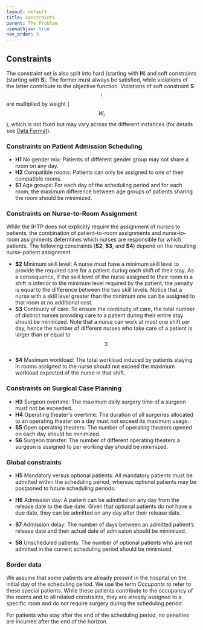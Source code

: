 ```yaml
---
layout: default
title: Constraints
parent: The Problem
usemathjax: true
nav_order: 3
---
```


<!-- TODO: Correct citations, streamline description of the problem -->

## Constraints

The constraint set is also split into hard (starting with **H**) and soft
constraints (starting with **S**).  The former must always be
satisfied, while violations of the latter contribute to the objective function. Violations of soft constraint **S**$$_i$$
are multiplied by weight ($$W_i$$), which is not fixed but may vary across the different instances (for details see [Data Format](../Data/input)).

### Constraints on Patient Admission Scheduling

* **H1** No gender mix: Patients of different gender group may not share a room on any day.
* **H2** Compatible rooms: Patients can only be assigned to one of their compatible rooms.
* **S1** Age groups: For each day of the scheduling period and for each room, the maximum difference between age groups of patients sharing the room should be minimized. 

### Constraints on Nurse-to-Room Assignment

While the IHTP does not explicitly require the assignment of nurses to patients, the combination of patient-to-room assignments and nurse-to-room assignments determines which nurses are responsible for which patients. The following constraints (**S2**, **S3**, and **S4**) depend on the resulting nurse-patient assignment.
* **S2** Minimum skill level: 
      A nurse must have a minimum skill level to provide the required care for a patient during each shift of their stay.
      As a consequence, if the skill level of the nurse assigned to their room in a shift is inferior to the minimum level required by the patient, the penalty is equal to the difference between the two skill levels.
      Notice that a nurse with a skill level greater than the minimum one can be assigned to that room at no additional cost.     
* **S3** Continuity of care: To ensure the continuity of care, the total number of distinct nurses providing care to a patient during their entire stay should be minimized.
    Note that a nurse can work at most one shift per day, hence the number of different nurses who take care of a patient is larger than or equal to $$3$$. 
* **S4** Maximum workload: 
     The total workload induced by patients staying in rooms assigned to the nurse should not exceed the maximum workload expected of the nurse in that shift. 

### Constraints on Surgical Case Planning

* **H3** Surgeon overtime: The maximum daily surgery time of a surgeon must not be exceeded.
* **H4** Operating theater's overtime: The duration of all surgeries allocated to an operating theater on a day must not exceed its maximum usage.
* **S5** Open operating theaters: 
         The number of operating theaters opened on each day should be minimized.
* **S6** Surgeon transfer: The number of different operating theaters a surgeon is assigned to per working day should be minimized.

### Global constraints

* **H5**  Mandatory versus optional patients:  All mandatory patients must be admitted within the scheduling period, whereas optional patients may be postponed to future scheduling periods.
* **H6**  Admission day:
 A patient can be admitted on any day from the release date to the due date. Given that optional patients do not have a due date, they can be admitted on any day after their release date.

* **S7**  Admission delay: 
        The number of days between an admitted patient’s release date and their actual date of admission should be minimized. 
* **S8**   Unscheduled patients: The number of optional patients who are not admitted in the current scheduling period should be minimized. 

### Border data

We assume that some patients are already present in the hospital on the initial day of the scheduling period. We use the term _Occupants_ to refer to these special patients. While these patients contribute to the occupancy of the rooms and to all related constraints, they are already assigned to a specific room and do not require surgery during the scheduling period.

For patients who stay after the end of the scheduling period, no penalties are incurred after the end of the horizon.
